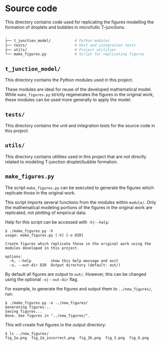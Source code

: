 # Source code

This directory contains code used for replicating the figures modelling the formation of droplets and bubbles in microfuilic T-junctions.

```sh
.
├── t_junction_model/           # Python modules
├── tests/                      # Unit and integration tests
├── utils/                      # Project utilities
└── make_figures.py             # Script for replicating figures
```

## `t_junction_model/`

This directory contains the Python modules used in this project.

These modules are ideal for reuse of the developed mathematical model. While `make_figures.py` strictly regenerates the figures in the original work, these modules can be used more generally to apply the model.

## `tests/`

This directory contains the unit and integration tests for the source code in this project.

## `utils/`

This directory contains utilities used in this project that are not directly related to modeling T-junction droplet/bubble formation.

## `make_figures.py`

The script `make_figures.py` can be executed to generate the figures which replicate those in the original work.

This script imports several functions from the modules within `module/`. Only the mathematical modeling portions of the figures in the original work are replicated, not plotting of empirical data.

Help for this script can be accessed with `-h|--help`:

```
$ ./make_figures.py -h
usage: make_figures.py [-h] [-o DIR]

Create figures which replicate those in the original work using the modules developed in this project.

options:
  -h, --help         show this help message and exit
  -o, --out-dir DIR  Output directory (default: out/)
```

By default all figures are output to `out/`. However, this can be changed using the optional `-o|--out-dir` flag.

For example, to generate the figures and output them to `../new_figures/`, run:

```
$ ./make_figures.py -o ../new_figures/
Generating figures...
Saving figures...
Done. See figures in "../new_figures/".
```

This will create five figures in the output directory:

```sh
$ ls ../new_figures/
fig_2a.png  fig_2a_incorrect.png  fig_2b.png  fig_3.png  fig_6.png
```